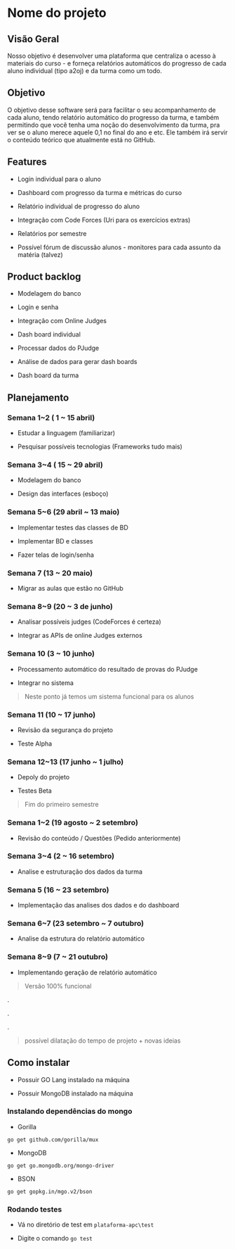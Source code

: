# Nome do projeto

## Visão Geral
Nosso objetivo é desenvolver uma plataforma que centraliza o acesso à materiais do curso - e forneça relatórios automáticos do progresso de cada aluno individual (tipo a2oj) e da turma como um todo.

## Objetivo
O objetivo desse software será para facilitar o seu acompanhamento de cada aluno, tendo relatório automático do progresso da turma, e também permitindo que você tenha uma noção do desenvolvimento da turma, pra ver se o aluno merece aquele 0,1 no final do ano e etc. Ele também irá servir o conteúdo teórico que atualmente está no GitHub.

## Features
- Login individual para o aluno

- Dashboard com progresso da turma e métricas do curso

- Relatório individual de progresso do aluno

- Integração com Code Forces (Uri para os exercícios extras)

- Relatórios por semestre

- Possível fórum de discussão alunos - monitores para cada assunto da matéria (talvez)

## Product backlog
- Modelagem do banco

- Login e senha

- Integração com Online Judges

- Dash board individual

- Processar dados do PJudge

- Análise de dados para gerar dash boards

- Dash board da turma

## Planejamento

### Semana 1~2 ( 1 ~ 15 abril)

- Estudar a linguagem (familiarizar)

- Pesquisar possíveis tecnologias (Frameworks tudo mais)

### Semana 3~4 ( 15 ~ 29 abril)

- Modelagem do banco

- Design das interfaces (esboço)

### Semana 5~6 (29 abril ~ 13 maio)

- Implementar testes das classes de BD

- Implementar BD e classes

- Fazer telas de login/senha

### Semana 7 (13 ~ 20 maio)

- Migrar as aulas que estão no GitHub

### Semana 8~9 (20 ~ 3 de junho)

- Analisar possíveis judges (CodeForces é certeza)

- Integrar as APIs de online Judges externos

### Semana 10 (3 ~ 10 junho)

- Processamento automático do resultado de provas do PJudge

- Integrar no sistema

> Neste ponto já temos um sistema funcional para os alunos

### Semana 11 (10 ~ 17 junho)

- Revisão da segurança do projeto

- Teste Alpha

### Semana 12~13 (17 junho ~ 1 julho)

- Depoly do projeto

- Testes Beta

> Fim do primeiro semestre

### Semana 1~2 (19 agosto ~ 2 setembro)

- Revisão do conteúdo / Questões (Pedido anteriormente)

 ### Semana 3~4 (2 ~ 16 setembro)

- Analise e estruturação dos dados da turma

### Semana 5 (16 ~ 23 setembro)

- Implementação das analises dos dados e do dashboard

 ### Semana 6~7 (23 setembro ~ 7 outubro)

- Analise da estrutura do relatório automático

### Semana 8~9 (7 ~ 21 outubro)

- Implementando geração de relatório automático

> Versão 100% funcional

.

.

.

> possível dilatação do tempo de projeto + novas ideias


## Como instalar

- Possuir GO Lang instalado na máquina

- Possuir MongoDB instalado na máquina

### Instalando dependências do mongo

- Gorilla

```go get github.com/gorilla/mux```

- MongoDB

```go get go.mongodb.org/mongo-driver```

- BSON

```go get gopkg.in/mgo.v2/bson```

### Rodando testes

- Vá no diretório de test em ```plataforma-apc\test```

- Digite o comando ```go test```